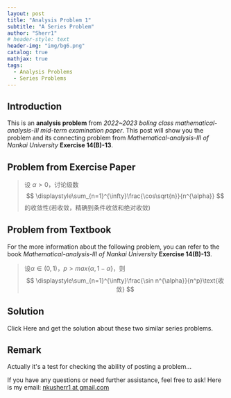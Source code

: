 ```yaml
---
layout: post
title: "Analysis Problem 1"
subtitle: "A Series Problem"
author: "Sherr1"
# header-style: text
header-img: "img/bg6.png"
catalog: true
mathjax: true
tags:
  - Analysis Problems
  - Series Problems
---
```


## Introduction
This is an **analysis problem** from *2022~2023 boling class mathematical-analysis-III mid-term examination paper*. This post will show you the problem and its connecting problem from *Mathematical-analysis-III of Nankai University* **Exercise 14(B)-13**.
## Problem from Exercise Paper
> 设 $\alpha\gt0$，讨论级数
> $$ \displaystyle\sum_{n=1}^{\infty}\frac{\cos\sqrt{n}}{n^{\alpha}} $$ 
> 的收敛性(若收敛，精确到条件收敛和绝对收敛)

## Problem from Textbook
For the more information about the following problem, you can refer to the book *Mathematical-analysis-III of Nankai University* **Exercise 14(B)-13**.
> 设$\alpha\in(0,1)$，$p>max\lbrace\alpha,1-\alpha\rbrace$，则
> $$ \displaystyle\sum_{n=1}^{\infty}\frac{\sin n^{\alpha}}{n^p}\text{收敛} $$

## Solution
<!-- Click [Here](/files/Problems/Problem2024.11.02两个级数问题.pdf) and get the solution about these two similar series problems. -->
Click Here and get the solution about these two similar series problems.

## Remark
Actually it's a test for checking the ability of posting a problem...

If you have any questions or need further assistance, feel free to ask! Here is my email: [nkusherr1 at gmail.com](mailto:nkusherr1@gmail.com)
